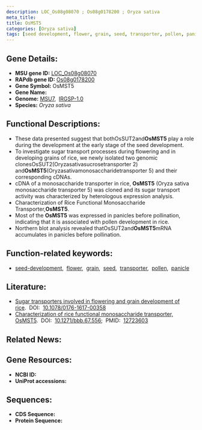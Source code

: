```yaml
---
description: LOC_Os08g08070 ; Os08g0178200 ; Oryza sativa
meta_title:
title: OsMST5
categories: [Oryza sativa]
tags: [seed development, flower, grain, seed, transporter, pollen, panicle]
---
```


## Gene Details:
- **MSU gene ID:** [LOC_Os08g08070](http://rice.uga.edu/cgi-bin/ORF_infopage.cgi?orf=LOC_Os08g08070)  
- **RAPdb gene ID:** [Os08g0178200](https://rapdb.dna.affrc.go.jp/locus/?name=Os08g0178200)  
- **Gene Symbol:** OsMST5
- **Gene Name:**
- **Genome:**  [MSU7](http://rice.uga.edu/),&nbsp;&nbsp;[IRGSP-1.0](https://rapdb.dna.affrc.go.jp/download/irgsp1.html)
- **Species:** *Oryza sativa*

## Functional Descriptions:
   - These data presented suggest that bothOsSUT2and**OsMST5** play a role during the development at the early stage of the seed development.
   - To investigate sugar transport processes during flowering and in developing grains of rice, we newly isolated two genomic clonesOsSUT2(Oryzasativasucrosetransporter 2) and**OsMST5**(Oryzasativamonosaccharidetransporter 5) and their corresponding cDNAs.
   - cDNA of a monosaccharide transporter in rice, **OsMST5** (Oryza sativa monosaccharide transporter 5) was cloned and its sugar transport activity was characterized by heterologous expression analysis.
   - Characterization of Rice Functional Monosaccharide Transporter,**OsMST5**.
   - Most of the **OsMST5** was expressed in panicles before pollination, indicating that it is associated with pollen development in rice.
   - Northern blot analysis revealed thatOsSUT2and**OsMST5**mRNA accumulates in panicles before pollination.

## Function-related keywords:
   - [seed-development](/tags/seed-development/),&nbsp;&nbsp;[flower](/tags/flower/),&nbsp;&nbsp;[grain](/tags/grain/),&nbsp;&nbsp;[seed](/tags/seed/),&nbsp;&nbsp;[transporter](/tags/transporter/),&nbsp;&nbsp;[pollen](/tags/pollen/),&nbsp;&nbsp;[panicle](/tags/panicle/)

## Literature:
   - [Sugar transporters involved in flowering and grain development of rice](https://www.doi.org/10.1078/0176-1617-00358).&nbsp;&nbsp;DOI:&nbsp;&nbsp;[10.1078/0176-1617-00358](https://www.doi.org/10.1078/0176-1617-00358)
   - [Characterization of rice functional monosaccharide transporter, OsMST5](https://www.doi.org/10.1271/bbb.67.556).&nbsp;&nbsp;DOI:&nbsp;&nbsp;[10.1271/bbb.67.556](https://www.doi.org/10.1271/bbb.67.556);&nbsp;&nbsp;PMID:&nbsp;&nbsp;[12723603](https://pubmed.ncbi.nlm.nih.gov/12723603/)

## Related News:

## Gene Resources:
- **NCBI ID:**  []()
- **UniProt accessions:** [](https://www.uniprot.org/uniprotkb//entry)

## Sequences:
- **CDS Sequence:**
- **Protein Sequence:**
